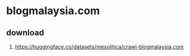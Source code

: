 # blogmalaysia.com

## download

1. https://huggingface.co/datasets/mesolitica/crawl-blogmalaysia.com